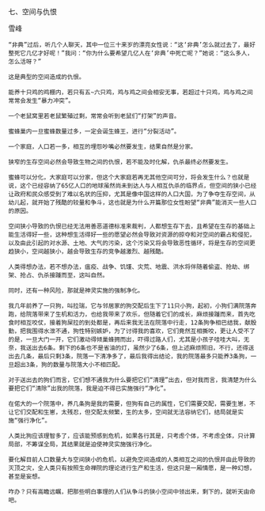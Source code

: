 七、空间与仇恨

雪峰


    “非典”过后，听几个人聊天，其中一位三十来岁的漂亮女性说：“这‘非典’怎么就过去了，最好整死它几亿才好呢！”我问：“你为什么要希望几亿人在‘非典’中死亡呢？”她说：“这么多人，怎么活呀？”

    这是典型的空间造成的仇恨。

    能养十只鸡的鸡棚内，若只有五~六只鸡，鸡与鸡之间会相安无事，若超过十只鸡，鸡与鸡之间常常会发生“暴力冲突”。

    一个老鼠窝里若老鼠繁殖过剩，常常会听到老鼠们“打架”的声音。

    蜜蜂巢内一旦蜜蜂数量过多，一定会诞生蜂王，进行“分裂活动”。

    一个家庭，人口若一多，相互的埋怨吵嘴必然要发生，结果自然是分家。

    狭窄的生存空间必然会导致生物之间的仇恨，若不能及时化解，仇杀最终必然要发生。

    蜜蜂可以分化，大家庭可以分家，但这个大家庭若再无其他空间可分，将会发生什么？也就是说，这个已经容纳了65亿人口的地球虽然尚未到达人与人相互仇杀的临界点，但空间的狭小已经让政府和民众感受到了难以名状的压抑，尤其是像中国这样的人口大国，为了争夺生存空间，从幼儿起，就开始了残酷的较量和争斗，这也就是为什么开篇那位女性盼望“非典”能消灭一些人口的原因。

    空间狭小导致的仇恨已经无法用善恶道德标准来裁判，人都想生存下去，且希望在生存的基础上能生活得好一些，这种想生活得好一些的愿望必然会导致对资源的掠夺和对空间的霸占和侵犯，以及由此引起的对水源、土地、大气的污染，这个污染又将会导致恶性循环，将是生存的空间更趋狭小，空间越狭小，越会导致生存的竞争越激烈、越残酷。

    人类得想办法，若不想办法，瘟疫、战争、饥馑、灾荒、地震、洪水将伴随着偷盗、抢劫、绑架、抢占、仇杀接踵而至，这叫自然。

    同时，还有一种风险，那就是神灵实施的强制净化。

    我几年前养了一只狗，叫拉瑞，它与邻居家的狗交配后生下了11只小狗，起初，小狗们满院落奔跑，给院落带来了生机和活力，也给我带来了欢乐，但随着它们的成长，麻烦接踵而来，首先吃食时相互咬仗，接着狗屎拉的到处都是，再后来我无法在院落中行走，12条狗争相巴结我，献殷勤，把我围得水泄不通，狗性特别嫉妒，为了讨得我的喜欢，它们竟然互相撕咬，更让人受不了的是，一旦大门一开，它们激动得倾巢蜂拥而出，吓得过路人们，尤其是小孩子哇哇大叫，无奈，我送出去6条。剩下的6条也不是省油的灯，虽然少了6条，但上述麻烦照旧，不行，还得送出去几条，最后只剩3条，院落一下清净多了，最后我得出结论，我的院落最多只能养3条狗，一旦超出3条，狗的数量与院落大小不相匹配。

    对于送出去的狗们而言，它们想不通我为什么要把它们“清理”出去，但对我而言，我清楚为什么要把它们“清除”出我的院落，我是迫不得已实施强行“净化”。

    在偌大的一个院落中，养几条狗是我的需要，但狗有自己的属性，它们需要交配，需要生崽，不让它们交配和生崽，太残忍，但交配太频繁，生的太多，空间就无法容纳它们，结局就是实施“强行净化”。

    人类比狗应该理智多了，应该能预感到危机，如果各行其是，只考虑个体，不考虑全体，只计算局部，不筹谋全局，其结果就是迫使神灵实施强行净化。

    要化解目前人口数量大与空间狭小的危机，以避免空间造成的人类相互之间的仇恨并由此导致的灭顶之灾，全人类只有按照生命禅院的理论进行生产和生活，但这只是一厢情愿，是一种幻想，甚至是妄想。

    咋办？只有高瞻远瞩，把那些明白事理的人们从争斗的狭小空间中领出来，剩下的，就听天由命吧。



